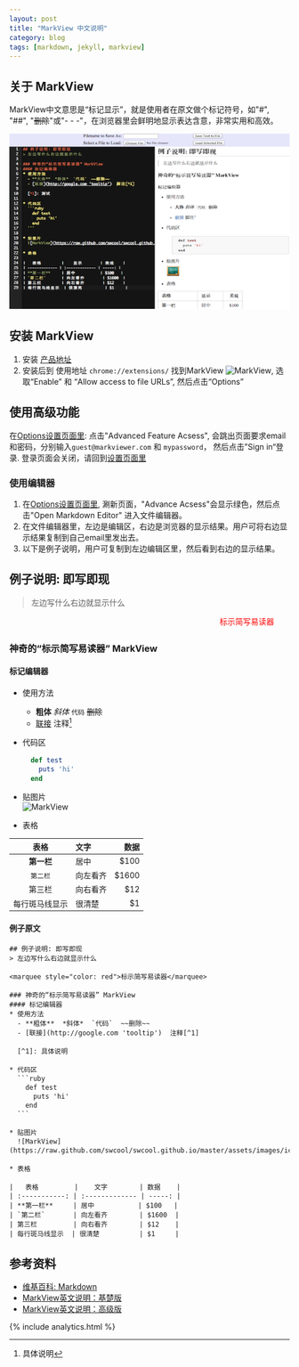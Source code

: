 ```yaml
---
layout: post
title: "MarkView 中文说明"
category: blog
tags: [markdown, jekyll, markview]
---
```


## 关于 MarkView
MarkView中文意思是“标记显示”，就是使用者在原文做个标记符号，如"#", "##", "~~删除~~"或"- - -"，在浏览器里会鲜明地显示表达含意，非常实用和高效。  

![MarkView Editor: Chinese](/assets/images/editor-v224-cn.png)

## 安装 MarkView
1. 安装 <a href="https://chrome.google.com/webstore/detail/markview/iaddkimmopgchbbnmfmdcophmlnghkim" target="_blank">产品地址</a>
2. 安装后到 使用地址 `chrome://extensions/` 找到MarkView ![MarkView](https://raw.github.com/swcool/swcool.github.io/master/assets/images/icon.png), 选取“Enable” 和 “Allow access to file URLs”, 然后点击“Options”

## 使用高级功能
在[Options设置页面里](chrome-extension://iaddkimmopgchbbnmfmdcophmlnghkim/options.html):
  点击"Advanced Feature Acsess", 会跳出页面要求email和密码，分别输入`guest@markviewer.com` 和 `mypassword`， 然后点击”Sign in“登录. 登录页面会关闭，请回到[设置页面里](chrome-extension://iaddkimmopgchbbnmfmdcophmlnghkim/options.html)

### 使用编辑器

1. 在[Options设置页面里](chrome-extension://iaddkimmopgchbbnmfmdcophmlnghkim/options.html),
涮新页面，"Advance Acsess"会显示绿色，然后点击"Open Markdown Editor" 进入文件编辑器。
2. 在文件编辑器里，左边是编辑区，右边是浏览器的显示结果。用户可将右边显示结果复制到自己email里发出去。
3. 以下是例子说明，用户可复制到左边编辑区里，然后看到右边的显示结果。

## 例子说明: 即写即现
> 左边写什么右边就显示什么  

<marquee style="color: red">标示简写易读器</marquee>

### 神奇的“标示简写易读器” MarkView
#### 标记编辑器
* 使用方法
  - **粗体**  *斜体*  `代码`  ~~删除~~  
  - [联接](http://google.com 'tooltip')  注释[^1]
  
  [^1]: 具体说明

* 代码区

  ```ruby  
    def test
      puts 'hi'
    end
  ```

* 贴图片  
  ![MarkView](https://raw.github.com/swcool/swcool.github.io/master/assets/images/icon.png)  

* 表格

|   表格         |    文字        | 数据    |
| :-----------: | :------------- | -----: |
| **第一栏**     | 居中           | $100    |
| `第二栏`       | 向左看齐        | $1600  |
| 第三栏         | 向右看齐        | $12    |
| 每行斑马线显示  | 很清楚          | $1     |

#### 例子原文

	## 例子说明: 即写即现
	> 左边写什么右边就显示什么  

	<marquee style="color: red">标示简写易读器</marquee>

	### 神奇的“标示简写易读器” MarkView
	#### 标记编辑器
	* 使用方法
	  - **粗体**  *斜体*  `代码`  ~~删除~~  
	  - [联接](http://google.com 'tooltip')  注释[^1]
	  
	  [^1]: 具体说明

	* 代码区
	  ```ruby  
	    def test
	      puts 'hi'
	    end
	  ```

	* 贴图片  
	  ![MarkView](https://raw.github.com/swcool/swcool.github.io/master/assets/images/icon.png)  

	* 表格

	|   表格         |    文字        | 数据    |
	| :-----------: | :------------- | -----: |
	| **第一栏**     | 居中           | $100   |
	| `第二栏`       | 向左看齐        | $1600  |
	| 第三栏         | 向右看齐        | $12    |
	| 每行斑马线显示  | 很清楚          | $1     |


## 参考资料
- [维基百科: Markdown](http://zh.wikipedia.org/wiki/Markdown)  
- [MarkView英文说明：基楚版](http://shaneweng.com/blog/view-markdown-file-with-markview/)  
- [MarkView英文说明：高级版](http://shaneweng.com/blog/markview-advanced-features/)

{% include analytics.html %}
